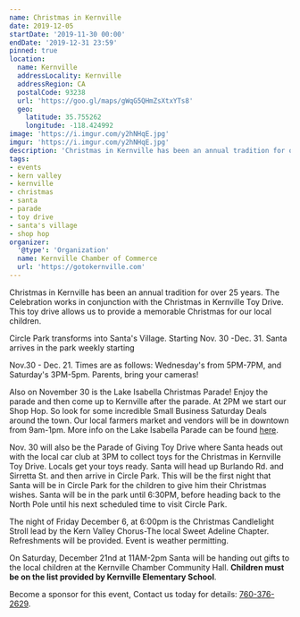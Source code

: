 ```yaml
---
name: Christmas in Kernville
date: 2019-12-05
startDate: '2019-11-30 00:00'
endDate: '2019-12-31 23:59'
pinned: true
location:
  name: Kernville
  addressLocality: Kernville
  addressRegion: CA
  postalCode: 93238
  url: 'https://goo.gl/maps/gWqG5QHmZsXtxYTs8'
  geo:
    latitude: 35.755262
    longitude: -118.424992
image: 'https://i.imgur.com/y2hNHqE.jpg'
imgur: 'https://i.imgur.com/y2hNHqE.jpg'
description: 'Christmas in Kernville has been an annual tradition for over 25 years. The Celebration works in conjunction with the Christmas in Kernville Toy Drive.'
tags:
- events
- kern valley
- kernville
- christmas
- santa
- parade
- toy drive
- santa's village
- shop hop
organizer:
  '@type': 'Organization'
  name: Kernville Chamber of Commerce
  url: 'https://gotokernville.com'
---
```

Christmas in Kernville has been an annual tradition for over 25 years.  The Celebration
works in conjunction with the Christmas in Kernville Toy Drive.  This toy drive
allows us to provide a memorable Christmas for our local children.

Circle Park transforms into Santa's Village. Starting Nov. 30 -Dec. 31.  Santa
arrives in the park weekly starting

Nov.30 - Dec. 21. Times are as follows: Wednesday's from 5PM-7PM, and Saturday's
3PM-5pm. Parents, bring your cameras! 

Also on November 30 is the Lake Isabella Christmas Parade! Enjoy the parade and
then come up to Kernville after the parade. At 2PM we start our Shop Hop. So look
for some incredible Small Business Saturday Deals around the town.  Our local
farmers market and vendors will be in downtown from 9am-1pm.  More info on the
Lake Isabella Parade can be found [here](https://www.kernrivervalley.com/christmas-parade).

Nov. 30 will also be the Parade of Giving Toy Drive where Santa heads out with
the local car club at 3PM to collect toys for the Christmas in Kernville Toy Drive.
Locals get your toys ready.  Santa will head up Burlando Rd. and Sirretta St.
and then arrive in Circle Park. This will be the first night that Santa will be
in Circle Park for the children to give him their Christmas wishes. Santa will
be in the park until 6:30PM, before heading back to the North Pole until his next
scheduled time to visit Circle Park.

The night of Friday December 6, at 6:00pm is the Christmas Candlelight Stroll
lead by the Kern Valley Chorus-The local Sweet Adeline Chapter.  Refreshments
will be provided.  Event is weather permitting.

On Saturday, December 21nd at 11AM-2pm Santa will be handing out gifts to the
local children at the Kernville Chamber Community Hall. **Children must be on the
list provided by Kernville Elementary School**.

Become a sponsor for this event,  Contact us today for details: [760-376-2629](tel:+1-760-376-2629).
